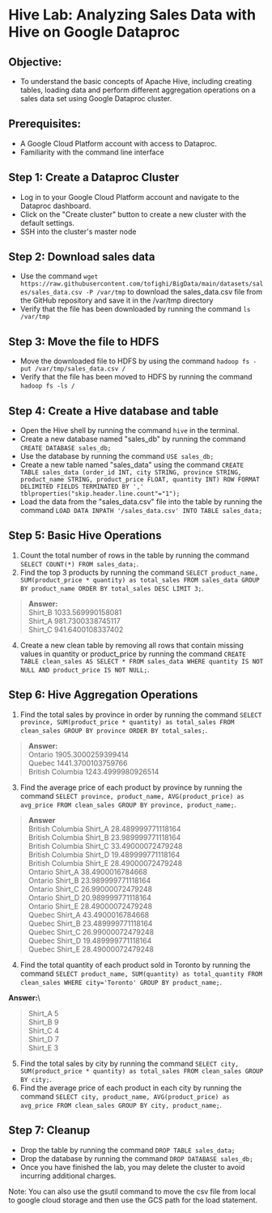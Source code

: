 # Hive Lab: Analyzing Sales Data with Hive on Google Dataproc

## Objective: 
- To understand the basic concepts of Apache Hive, including creating tables, loading data and perform different aggregation operations on a sales data set using Google Dataproc cluster.

## Prerequisites: 
- A Google Cloud Platform account with access to Dataproc.
- Familiarity with the command line interface

## Step 1: Create a Dataproc Cluster
- Log in to your Google Cloud Platform account and navigate to the Dataproc dashboard.
- Click on the "Create cluster" button to create a new cluster with the default settings.
- SSH into the cluster's master node

## Step 2: Download sales data
- Use the command `wget https://raw.githubusercontent.com/tofighi/BigData/main/datasets/sales/sales_data.csv -P /var/tmp` to download the sales_data.csv file from the GitHub repository and save it in the /var/tmp directory
- Verify that the file has been downloaded by running the command `ls /var/tmp`

## Step 3: Move the file to HDFS
- Move the downloaded file to HDFS by using the command `hadoop fs -put /var/tmp/sales_data.csv /`
- Verify that the file has been moved to HDFS by running the command `hadoop fs -ls /`

## Step 4: Create a Hive database and table
- Open the Hive shell by running the command `hive` in the terminal.
- Create a new database named "sales_db" by running the command `CREATE DATABASE sales_db;`
- Use the database by running the command `USE sales_db;`
- Create a new table named "sales_data" using the command `CREATE TABLE sales_data (order_id INT, city STRING, province STRING, product_name STRING, product_price FLOAT, quantity INT) ROW FORMAT DELIMITED FIELDS TERMINATED BY ',' tblproperties("skip.header.line.count"="1");`
- Load the data from the "sales_data.csv" file into the table by running the command `LOAD DATA INPATH '/sales_data.csv' INTO TABLE sales_data;`

## Step 5: Basic Hive Operations

1. Count the total number of rows in the table by running the command `SELECT COUNT(*) FROM sales_data;`.
2. Find the top 3 products by running the command `SELECT product_name, SUM(product_price * quantity) as total_sales FROM sales_data GROUP BY product_name ORDER BY total_sales DESC LIMIT 3;`.

> **Answer:** \
> Shirt_B 1033.569990158081 \
> Shirt_A 981.7300338745117 \
> Shirt_C 941.6400108337402 

4. Create a new clean table by removing all rows that contain missing values in quantity or product_price by running the command `CREATE TABLE clean_sales AS SELECT * FROM sales_data WHERE quantity IS NOT NULL AND product_price IS NOT NULL;`.

## Step 6: Hive Aggregation Operations

1. Find the total sales by province in order by running the command `SELECT province, SUM(product_price * quantity) as total_sales FROM clean_sales GROUP BY province ORDER BY total_sales;`.

> **Answer:** \
> Ontario 1905.3000259399414 \
> Quebec  1441.3700103759766 \
> British Columbia        1243.4999980926514

3. Find the average price of each product by province by running the command `SELECT province, product_name, AVG(product_price) as avg_price FROM clean_sales GROUP BY province, product_name;`.
> **Answer** \
> British Columbia        Shirt_A 28.489999771118164 \
> British Columbia        Shirt_B 23.989999771118164 \
> British Columbia        Shirt_C 33.49000072479248 \
> British Columbia        Shirt_D 19.489999771118164 \
> British Columbia        Shirt_E 28.49000072479248 \
> Ontario Shirt_A 38.4900016784668 \
> Ontario Shirt_B 23.989999771118164 \
> Ontario Shirt_C 26.99000072479248 \
> Ontario Shirt_D 20.989999771118164 \
> Ontario Shirt_E 28.49000072479248 \
> Quebec  Shirt_A 43.4900016784668 \
> Quebec  Shirt_B 23.489999771118164 \
> Quebec  Shirt_C 26.99000072479248 \
> Quebec  Shirt_D 19.489999771118164 \
> Quebec  Shirt_E 28.49000072479248 

4. Find the total quantity of each product sold in Toronto by running the command `SELECT product_name, SUM(quantity) as total_quantity FROM clean_sales WHERE city='Toronto' GROUP BY product_name;`.

**Answer:**\
> Shirt_A 5 \
> Shirt_B 9 \
> Shirt_C 4 \
> Shirt_D 7 \
> Shirt_E 3

5. Find the total sales by city by running the command `SELECT city, SUM(product_price * quantity) as total_sales FROM clean_sales GROUP BY city;`.
6. Find the average price of each product in each city by running the command `SELECT city, product_name, AVG(product_price) as avg_price FROM clean_sales GROUP BY city, product_name;`.

## Step 7: Cleanup
- Drop the table by running the command `DROP TABLE sales_data;`
- Drop the database by running the command `DROP DATABASE sales_db;`
- Once you have finished the lab, you may delete the cluster to avoid incurring additional charges.

Note: You can also use the gsutil command to move the csv file from local to google cloud storage and then use the GCS path for the load statement.
